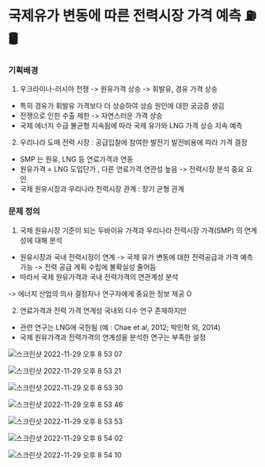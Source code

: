 # 국제유가 변동에 따른 전력시장 가격 예측 ⛽️🛢️


### 기획배경
1. 우크라이나-러시아 전쟁 -> 원유가격 상승 -> 휘발유, 경유 가격 상승
- 특히 경유가 휘발유 가격보다 더 상승하여 상승 원인에 대한 궁금증 생김
- 전쟁으로 인한 수출 제한 -> 자연스러운 가격 상승
- 국제 에너지 수급 불균형 지속됨에 따라 국제 유가와 LNG 가격 상승 지속 예측

2. 우리나라 도매 전력 시장 : 공급입찰에 참여한 발전기 발전비용에 따라 가격 결정
- SMP 는 원유, LNG 등 연료가격과 연동
- 원유가격 = LNG 도입단가 , 다른 연료가격 연관성 높음 -> 전력시장 분석 중요 요인
- 국제 원유시장과 우리나라 전력시장 관계 :  장기 균형 관계


### 문제 정의
1. 국제 원유시장 기준이 되는 두바이유 가격과 우리나라 전력시장 가격(SMP) 의 연계성에 대해 분석
- 원유시장과 국내 전력시장이 연계 
-> 국제 유가 변동에 대한 전력공급과 가격 예측 가능 
-> 전력 공급 계획 수립에 불확실성 줄어듬
- 따라서 국제 원유가격과 국내 전력가격의 연관계성 분석

-> 에너지 산업의 의사 결정자나 연구자에게 중요한 정보 제공 O

2. 연료가격과 전력 가격 연계성 국내외 다수 연구 존재하지만
- 관련 연구는 LNG에 국한됨 (예 : Chae et al, 2012; 박민혁 외, 2014)
- 국제 원유가격과 전력가격의 연계성을 분석한 연구는 부족한 설정


![스크린샷 2022-11-29 오후 8 53 07](https://user-images.githubusercontent.com/101313864/204522137-e791a491-8a48-45ac-ad93-b0a5fb3a58aa.png)

![스크린샷 2022-11-29 오후 8 53 21](https://user-images.githubusercontent.com/101313864/204522185-547b8fd0-fb4f-4321-a588-4eea505007d0.png)

![스크린샷 2022-11-29 오후 8 53 30](https://user-images.githubusercontent.com/101313864/204522223-e30f6ff7-4b73-47fe-a3b6-8812f6907e91.png)

![스크린샷 2022-11-29 오후 8 53 46](https://user-images.githubusercontent.com/101313864/204522274-3f2f540a-f549-486f-b7df-fe46cc8e5568.png)

![스크린샷 2022-11-29 오후 8 53 53](https://user-images.githubusercontent.com/101313864/204522299-fb4b09e8-c226-4449-89fa-f2050471ebac.png)

![스크린샷 2022-11-29 오후 8 54 02](https://user-images.githubusercontent.com/101313864/204522323-8559b17e-e419-406e-9f36-e384232df8c2.png)

![스크린샷 2022-11-29 오후 8 54 10](https://user-images.githubusercontent.com/101313864/204522345-5c28ff77-736d-423a-b4c2-c224633e8878.png)
